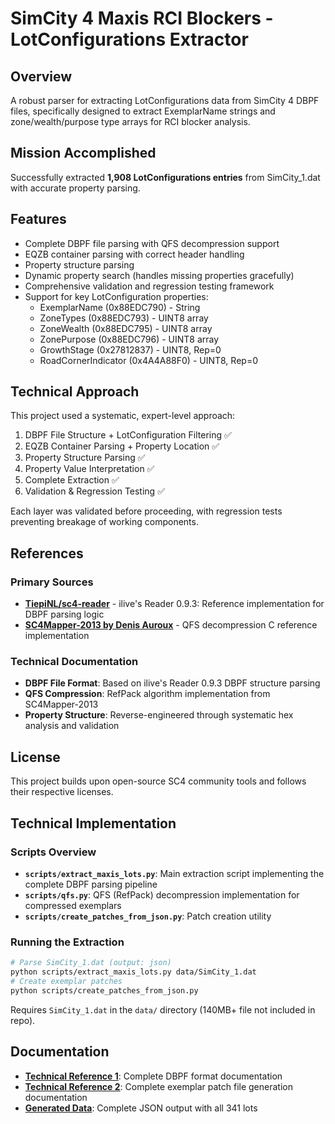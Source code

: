 # SimCity 4 Maxis RCI Blockers - LotConfigurations Extractor

## Overview
A robust parser for extracting LotConfigurations data from SimCity 4 DBPF files, specifically designed to extract ExemplarName strings and zone/wealth/purpose type arrays for RCI blocker analysis.

## Mission Accomplished
Successfully extracted **1,908 LotConfigurations entries** from SimCity_1.dat with accurate property parsing.

## Features
- Complete DBPF file parsing with QFS decompression support
- EQZB container parsing with correct header handling  
- Property structure parsing
- Dynamic property search (handles missing properties gracefully)
- Comprehensive validation and regression testing framework
- Support for key LotConfiguration properties:
  - ExemplarName (0x88EDC790) - String
  - ZoneTypes (0x88EDC793) - UINT8 array
  - ZoneWealth (0x88EDC795) - UINT8 array  
  - ZonePurpose (0x88EDC796) - UINT8 array
  - GrowthStage (0x27812837) - UINT8, Rep=0
  - RoadCornerIndicator (0x4A4A88F0) - UINT8, Rep=0

## Technical Approach

This project used a systematic, expert-level approach:

1. DBPF File Structure + LotConfiguration Filtering ✅
2. EQZB Container Parsing + Property Location ✅  
3. Property Structure Parsing ✅
4. Property Value Interpretation ✅
5. Complete Extraction ✅
6. Validation & Regression Testing ✅

Each layer was validated before proceeding, with regression tests preventing breakage of working components.

## References

### Primary Sources
- **[TiepiNL/sc4-reader](https://github.com/TiepiNL/sc4-reader)** - ilive's Reader 0.9.3: Reference implementation for DBPF parsing logic
- **[SC4Mapper-2013 by Denis Auroux](https://github.com/wouanagaine/SC4Mapper-2013)** - QFS decompression C reference implementation

### Technical Documentation
- **DBPF File Format**: Based on ilive's Reader 0.9.3 DBPF structure parsing
- **QFS Compression**: RefPack algorithm implementation from SC4Mapper-2013
- **Property Structure**: Reverse-engineered through systematic hex analysis and validation

## License
This project builds upon open-source SC4 community tools and follows their respective licenses.

## Technical Implementation

### Scripts Overview

- **`scripts/extract_maxis_lots.py`**: Main extraction script implementing the complete DBPF parsing pipeline
- **`scripts/qfs.py`**: QFS (RefPack) decompression implementation for compressed exemplars  
- **`scripts/create_patches_from_json.py`**: Patch creation utility


### Running the Extraction

```bash
# Parse SimCity_1.dat (output: json)
python scripts/extract_maxis_lots.py data/SimCity_1.dat
# Create exemplar patches
python scripts/create_patches_from_json.py
```

Requires `SimCity_1.dat` in the `data/` directory (140MB+ file not included in repo).

## Documentation

- **[Technical Reference 1](scripts/extract_maxis_lots.md)**: Complete DBPF format documentation
- **[Technical Reference 2](scripts/create_patches_from_json.md)**: Complete exemplar patch file generation documentation
- **[Generated Data](data/lot_configurations.json)**: Complete JSON output with all 341 lots
